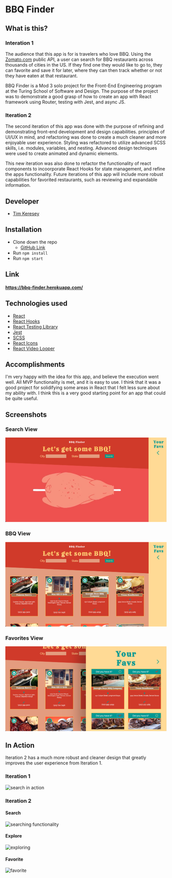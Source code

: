 # BBQ Finder

## What is this?

### Interation 1

The audience that this app is for is travelers who love BBQ. Using the [Zomato.com](https://developers.zomato.com/documentation#!/common/cuisines) public API, a user can search for BBQ restaurants across thousands of cities in the US. If they find one they would like to go to, they can favorite and save it for later, where they can then track whether or not they have eaten at that restaurant.

BBQ Finder is a Mod 3 solo project for the Front-End Engineering program at the Turing School of Software and Design. The purpose of the project was to demonstrate a good grasp of how to create an app with React framework using Router, testing with Jest, and async JS.

### Iteration 2

The second iteration of this app was done with the purpose of refining and demonstrating front-end development and design capabilities. principles of UI/UX in mind, and refactoring was done to create a much cleaner and more enjoyable user experience. Styling was refactored to utilize advanced SCSS skills, i.e. modules, variables, and nesting. Advanced design techniques were used to create animated and dynamic elements. 

This new iteration was also done to refactor the functionality of react components to incoorporate React Hooks for state management, and refine the apps functionality. Future iterations of this app will include more robust capabilities for favorited restaurants, such as reviewing and expandable information.

## Developer

- [Tim Keresey](https://github.com/timkeresey)

## Installation

- Clone down the repo
  - [GitHub Link](https://www.npmjs.com/package/react-video-looper)
- Run `npm install`
- Run `npm start`

## Link

#### https://bbq-finder.herokuapp.com/

## Technologies used

- [React](https://reactjs.org/)
- [React Hooks](https://reactjs.org/docs/hooks-intro.html)
- [React Testing Library](https://testing-library.com/docs/react-testing-library/intro)
- [Jest](https://jestjs.io/)
- [SCSS](https://sass-lang.com/documentation)
- [React Icons](https://react-icons.github.io/react-icons/) 
- [React Video Looper](https://www.npmjs.com/package/react-video-looper)

## Accomplishments

I'm very happy with the idea for this app, and believe the execution went well. All MVP functionality is met, and it is easy to use. I think that it was a good project for solidifying some areas in React that I felt less sure about my ability with. I think this is a very good starting point for an app that could be quite useful.

## Screenshots

### Search View
![search view](/src/images/search-view.png)

### BBQ View
![bbq view](/src/images/bbq-view.png)

### Favorites View
![favorite view](/src/images/fav-view.png)

## In Action

Iteration 2 has a much more robust and cleaner design that greatly improves the user experience from Iteration 1.

### Iteration 1
![search in action](https://media.giphy.com/media/OnTSxGky6PNWSM2NIN/giphy.gif)

### Iteration 2

#### Search
![searching functionality](https://media.giphy.com/media/ZeAqc8pRHhdIKNQbjv/giphy.gif)

#### Explore
![exploring](https://media.giphy.com/media/KodyYKk4V22mHSLTjj/giphy.gif)

#### Favorite
![favorite](https://media.giphy.com/media/56KeZ1xjhSnjAynWrz/giphy.gif)
